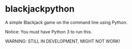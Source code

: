 # blackjackpython
A simple Blackjack game on the command line using Python. 

Notice: You must have Python 3 to run this.

WARNING: STILL IN DEVELOPMENT, MIGHT NOT WORK!
